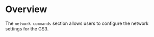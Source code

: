 # Overview
The `network commands` section allows users to configure the network settings for the GS3.
